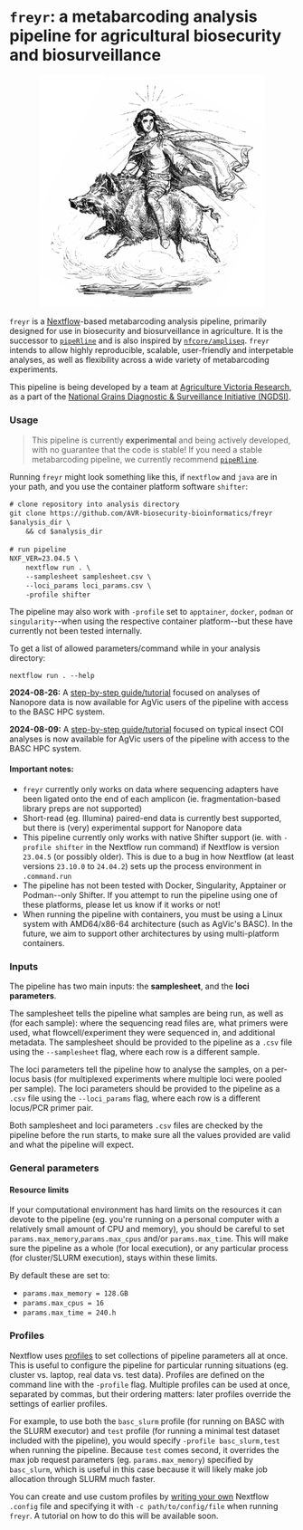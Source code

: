 # `freyr`: a metabarcoding analysis pipeline for agricultural biosecurity and biosurveillance

<center><img src="./assets/images/freyr.png" alt="The god Freyr, riding his boar, Gullinbursti: Murray, Alexander (1874). Manual of Mythology : Greek and Roman, Norse, and Old German, Hindoo and Egyptian Mythology. London, Asher and Co. https://commons.wikimedia.org/wiki/File:Freyr_riding_Gullinbursti.jpg" width="400"/></center>

`freyr` is a [Nextflow](https://www.nextflow.io/docs/latest/index.html)-based metabarcoding analysis pipeline, primarily designed for use in biosecurity and biosurveillance in agriculture. It is the successor to [`pipeRline`](https://github.com/alexpiper/piperline) and is also inspired by [`nfcore/ampliseq`](https://github.com/nf-core/ampliseq). `freyr` intends to allow highly reproducible, scalable, user-friendly and interpetable analyses, as well as flexibility across a wide variety of metabarcoding experiments. 

This pipeline is being developed by a team at [Agriculture Victoria Research](https://agriculture.vic.gov.au/), as a part of the [National Grains Diagnostic & Surveillance Initiative (NGDSI)](https://grdc.com.au/grdc-investments/investments/investment?code=DEE2305-004RTX). 


### Usage

> This pipeline is currently **experimental** and being actively developed, with no guarantee that the code is stable! If you need a stable metabarcoding pipeline, we currently recommend [`pipeRline`](https://github.com/alexpiper/piperline).

Running `freyr` might look something like this, if `nextflow` and `java` are in your path, and you use the container platform software `shifter`:

```
# clone repository into analysis directory
git clone https://github.com/AVR-biosecurity-bioinformatics/freyr $analysis_dir \
    && cd $analysis_dir

# run pipeline
NXF_VER=23.04.5 \
    nextflow run . \
    --samplesheet samplesheet.csv \
    --loci_params loci_params.csv \
    -profile shifter    
```

The pipeline may also work with `-profile` set to `apptainer`, `docker`, `podman` or `singularity`--when using the respective container platform--but these have currently not been tested internally. 

To get a list of allowed parameters/command while in your analysis directory:

    nextflow run . --help

**2024-08-26:** A [step-by-step guide/tutorial](/docs/nanopore_tutorial.md) focused on analyses of Nanopore data is now available for AgVic users of the pipeline with access to the BASC HPC system.

**2024-08-09:** A [step-by-step guide/tutorial](/docs/insect_coi.md) focused on typical insect COI analyses is now available for AgVic users of the pipeline with access to the BASC HPC system. 

#### Important notes:

- `freyr` currently only works on data where sequencing adapters have been ligated onto the end of each amplicon (ie. fragmentation-based library preps are not supported)
- Short-read (eg. Illumina) paired-end data is currently best supported, but there is (very) experimental support for Nanopore data
- This pipeline currently only works with native Shifter support (ie. with `-profile shifter` in the Nextflow run command) if Nextflow is version `23.04.5` (or possibly older). This is due to a bug in how Nextflow (at least versions `23.10.0` to `24.04.2`) sets up the process environment in `.command.run`
- The pipeline has not been tested with Docker, Singularity, Apptainer or Podman--only Shifter. If you attempt to run the pipeline using one of these platforms, please let us know if it works or not!
- When running the pipeline with containers, you must be using a Linux system with AMD64/x86-64 architecture (such as AgVic's BASC). In the future, we aim to support other architectures by using multi-platform containers. 

### Inputs

The pipeline has two main inputs: the **samplesheet**, and the **loci parameters**.  

The samplesheet tells the pipeline what samples are being run, as well as (for each sample): where the sequencing read files are, what primers were used, what flowcell/experiment they were sequenced in, and additional metadata. The samplesheet should be provided to the pipeline as a `.csv` file using the `--samplesheet` flag, where each row is a different sample.

The loci parameters tell the pipeline how to analyse the samples, on a per-locus basis (for multiplexed experiments where multiple loci were pooled per sample). The loci parameters should be provided to the pipeline as a `.csv` file using the `--loci_params` flag, where each row is a different locus/PCR primer pair. 

Both samplesheet and loci parameters `.csv` files are checked by the pipeline before the run starts, to make sure all the values provided are valid and what the pipeline will expect. 


### General parameters

#### Resource limits

If your computational environment has hard limits on the resources it can devote to the pipeline (eg. you're running on a personal computer with a relatively small amount of CPU and memory), you should be careful to set `params.max_memory`,`params.max_cpus` and/or `params.max_time`. This will make sure the pipeline as a whole (for local execution), or any particular process (for cluster/SLURM execution), stays within these limits.  

By default these are set to:
- `params.max_memory = 128.GB`
- `params.max_cpus = 16`
- `params.max_time = 240.h`

### Profiles

Nextflow uses [profiles](https://www.nextflow.io/docs/latest/config.html#config-profiles) to set collections of pipeline parameters all at once. This is useful to configure the pipeline for particular running situations (eg. cluster vs. laptop, real data vs. test data). Profiles are defined on the command line with the `-profile` flag. Multiple profiles can be used at once, separated by commas, but their ordering matters: later profiles override the settings of earlier profiles. 

For example, to use both the `basc_slurm` profile (for running on BASC with the SLURM executor) and `test` profile (for running a minimal test dataset included with the pipeline), you would specify `-profile basc_slurm,test` when running the pipeline. Because `test` comes second, it overrides the max job request parameters (eg. `params.max_memory`) specified by `basc_slurm`, which is useful in this case because it will likely make job allocation through SLURM much faster.

You can create and use custom profiles by [writing your own](https://www.nextflow.io/docs/latest/config.html) Nextflow `.config` file and specifying it with `-c path/to/config/file` when running `freyr`. A tutorial on how to do this will be available soon.
